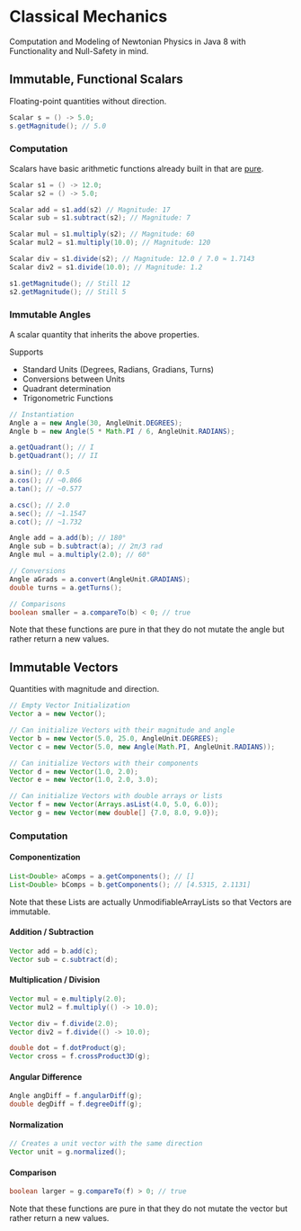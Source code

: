 # Classical Mechanics
Computation and Modeling of Newtonian Physics in Java 8 with Functionality and Null-Safety in mind.
## Immutable, Functional Scalars
Floating-point quantities without direction.
```java
Scalar s = () -> 5.0;
s.getMagnitude(); // 5.0
```
### Computation
Scalars have basic arithmetic functions already built in that are [pure](https://en.wikipedia.org/wiki/Pure_function).
```java
Scalar s1 = () -> 12.0;
Scalar s2 = () -> 5.0;

Scalar add = s1.add(s2) // Magnitude: 17
Scalar sub = s1.subtract(s2); // Magnitude: 7

Scalar mul = s1.multiply(s2); // Magnitude: 60
Scalar mul2 = s1.multiply(10.0); // Magnitude: 120

Scalar div = s1.divide(s2); // Magnitude: 12.0 / 7.0 ≈ 1.7143
Scalar div2 = s1.divide(10.0); // Magnitude: 1.2

s1.getMagnitude(); // Still 12
s2.getMagnitude(); // Still 5
```
### Immutable Angles
A scalar quantity that inherits the above properties.

Supports
* Standard Units (Degrees, Radians, Gradians, Turns)
* Conversions between Units
* Quadrant determination
* Trigonometric Functions

```java
// Instantiation
Angle a = new Angle(30, AngleUnit.DEGREES);
Angle b = new Angle(5 * Math.PI / 6, AngleUnit.RADIANS);

a.getQuadrant(); // I
b.getQuadrant(); // II

a.sin(); // 0.5
a.cos(); // ~0.866
a.tan(); // ~0.577

a.csc(); // 2.0
a.sec(); // ~1.1547
a.cot(); // ~1.732

Angle add = a.add(b); // 180°
Angle sub = b.subtract(a); // 2π/3 rad
Angle mul = a.multiply(2.0); // 60°

// Conversions
Angle aGrads = a.convert(AngleUnit.GRADIANS);
double turns = a.getTurns();

// Comparisons
boolean smaller = a.compareTo(b) < 0; // true
```
Note that these functions are pure in that they do not mutate the angle but rather return a new values.
## Immutable Vectors
Quantities with magnitude and direction. 
```java
// Empty Vector Initialization
Vector a = new Vector();

// Can initialize Vectors with their magnitude and angle
Vector b = new Vector(5.0, 25.0, AngleUnit.DEGREES);
Vector c = new Vector(5.0, new Angle(Math.PI, AngleUnit.RADIANS));

// Can initialize Vectors with their components
Vector d = new Vector(1.0, 2.0);
Vector e = new Vector(1.0, 2.0, 3.0);

// Can initialize Vectors with double arrays or lists
Vector f = new Vector(Arrays.asList(4.0, 5.0, 6.0));
Vector g = new Vector(new double[] {7.0, 8.0, 9.0});
```
### Computation
#### Componentization
```java
List<Double> aComps = a.getComponents(); // []
List<Double> bComps = b.getComponents(); // [4.5315, 2.1131]
```
Note that these Lists are actually UnmodifiableArrayLists so that Vectors are immutable.
#### Addition / Subtraction
```java
Vector add = b.add(c);
Vector sub = c.subtract(d);
```
#### Multiplication / Division
```java
Vector mul = e.multiply(2.0);
Vector mul2 = f.multiply(() -> 10.0);

Vector div = f.divide(2.0);
Vector div2 = f.divide(() -> 10.0);

double dot = f.dotProduct(g);
Vector cross = f.crossProduct3D(g);
```
#### Angular Difference
```java
Angle angDiff = f.angularDiff(g);
double degDiff = f.degreeDiff(g);
```
#### Normalization
```java
// Creates a unit vector with the same direction
Vector unit = g.normalized();
```
#### Comparison
```java
boolean larger = g.compareTo(f) > 0; // true
```
Note that these functions are pure in that they do not mutate the vector but rather return a new values.
